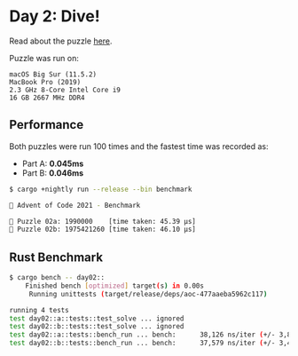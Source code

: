 # Day 2: Dive!

Read about the puzzle [here](https://adventofcode.com/2021/day/2).

Puzzle was run on:

```text
macOS Big Sur (11.5.2)
MacBook Pro (2019)
2.3 GHz 8-Core Intel Core i9
16 GB 2667 MHz DDR4
```

## Performance

Both puzzles were run 100 times and the fastest time was recorded as:

- Part A: **0.045ms**
- Part B: **0.046ms**

```sh
$ cargo +nightly run --release --bin benchmark

🎄 Advent of Code 2021 - Benchmark

🧩 Puzzle 02a: 1990000    [time taken: 45.39 μs]
🧩 Puzzle 02b: 1975421260 [time taken: 46.10 μs]
```

## Rust Benchmark

```sh
$ cargo bench -- day02::
    Finished bench [optimized] target(s) in 0.00s
     Running unittests (target/release/deps/aoc-477aaeba5962c117)

running 4 tests
test day02::a::tests::test_solve ... ignored
test day02::b::tests::test_solve ... ignored
test day02::a::tests::bench_run ... bench:      38,126 ns/iter (+/- 3,896)
test day02::b::tests::bench_run ... bench:      37,579 ns/iter (+/- 3,423)
```
